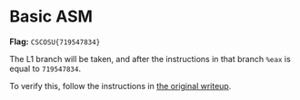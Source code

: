# Basic ASM

**Flag:** `CSCOSU{719547834}`

The L1 branch will be taken, and after the instructions in that branch `%eax` is equal to `719547834`.

To verify this, follow the instructions in
[the original writeup](https://github.com/VulnHub/ctf-writeups/blob/master/2014/picoctf/basic-asm.md).
